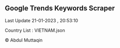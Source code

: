 

## Google Trends Keywords Scraper 
 
Last Update 21-01-2023 , 20:53:10

Country List :
VIETNAM.json



© Abdul Muttaqin 
